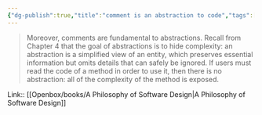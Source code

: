 ```yaml
---
{"dg-publish":true,"title":"comment is an abstraction to code","tags":["quotes"],"date":"2023-05-14T09:21:24+04:00","modified_at":"2023-08-11T15:18:26+03:00","alias":"comment is an abstraction to code","dg-path":"/quotes/202305140921.md","permalink":"/quotes/202305140921/","dgPassFrontmatter":true}
---
```



> Moreover, comments are fundamental to abstractions. Recall from Chapter 4 that the goal of abstractions is to hide complexity: an abstraction is a simplified view of an entity, which preserves essential information but omits details that can safely be ignored. If users must read the code of a method in order to use it, then there is no abstraction: all of the complexity of the method is exposed.

Link:: [[Openbox/books/A Philosophy of Software Design\|A Philosophy of Software Design]]
